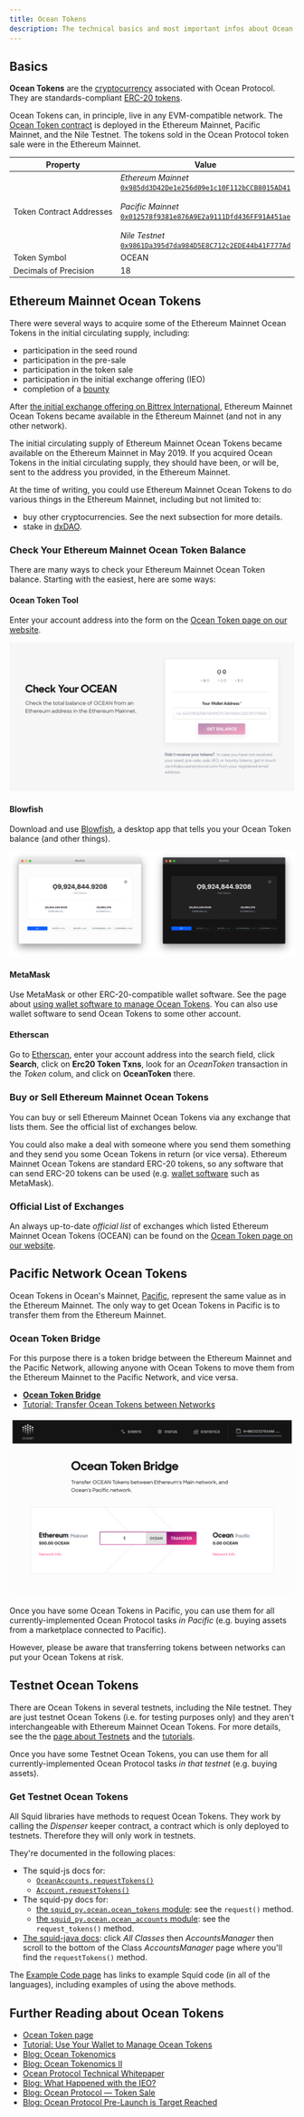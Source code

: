```yaml
---
title: Ocean Tokens
description: The technical basics and most important infos about Ocean Tokens in different networks.
---
```


## Basics

**Ocean Tokens** are the [cryptocurrency](https://en.wikipedia.org/wiki/Cryptocurrency) associated with Ocean Protocol. They are standards-compliant [ERC-20 tokens](https://en.wikipedia.org/wiki/ERC-20).

Ocean Tokens can, in principle, live in any EVM-compatible network. The [Ocean Token contract](https://github.com/oceanprotocol/keeper-contracts/blob/develop/contracts/OceanToken.sol) is deployed in the Ethereum Mainnet, Pacific Mainnet, and the Nile Testnet. The tokens sold in the Ocean Protocol token sale were in the Ethereum Mainnet.

| Property                 | Value                                                                                                                                                                                                                                                                                                                                                                                                                                                                                                        |
| ------------------------ | ------------------------------------------------------------------------------------------------------------------------------------------------------------------------------------------------------------------------------------------------------------------------------------------------------------------------------------------------------------------------------------------------------------------------------------------------------------------------------------------------------------ |
| Token Contract Addresses | _Ethereum Mainnet_<br /> [`0x985dd3D42De1e256d09e1c10F112bCCB8015AD41`](https://etherscan.io/token/0x985dd3d42de1e256d09e1c10f112bccb8015ad41)<br /><br />_Pacific Mainnet_<br /> [`0x012578f9381e876A9E2a9111Dfd436FF91A451ae`](https://submarine.oceanprotocol.com/address/0x012578f9381e876a9e2a9111dfd436ff91a451ae/transactions)<br /><br />_Nile Testnet_<br />[`0x9861Da395d7da984D5E8C712c2EDE44b41F777Ad`](https://submarine.nile.dev-ocean.com/address/0x9861Da395d7da984D5E8C712c2EDE44b41F777Ad) |
| Token Symbol             | OCEAN                                                                                                                                                                                                                                                                                                                                                                                                                                                                                                        |
| Decimals of Precision    | 18                                                                                                                                                                                                                                                                                                                                                                                                                                                                                                           |

## Ethereum Mainnet Ocean Tokens

There were several ways to acquire some of the Ethereum Mainnet Ocean Tokens in the initial circulating supply, including:

- participation in the seed round
- participation in the pre-sale
- participation in the token sale
- participation in the initial exchange offering (IEO)
- completion of a [bounty](/concepts/bounties/)

After [the initial exchange offering on Bittrex International](https://blog.oceanprotocol.com/initial-exchange-offering-of-ocean-protocol-on-bittrex-international-a454688f466a), Ethereum Mainnet Ocean Tokens became available in the Ethereum Mainnet (and not in any other network).

The initial circulating supply of Ethereum Mainnet Ocean Tokens became available on the Ethereum Mainnet in May 2019. If you acquired Ocean Tokens in the initial circulating supply, they should have been, or will be, sent to the address you provided, in the Ethereum Mainnet.

At the time of writing, you could use Ethereum Mainnet Ocean Tokens to do various things in the Ethereum Mainnet, including but not limited to:

- buy other cryptocurrencies. See the next subsection for more details.
- stake in [dxDAO](https://dxdao.daostack.io/).

### Check Your Ethereum Mainnet Ocean Token Balance

There are many ways to check your Ethereum Mainnet Ocean Token balance. Starting with the easiest, here are some ways:

#### Ocean Token Tool

Enter your account address into the form on the [Ocean Token page on our website](https://oceanprotocol.com/token#balance).

[![Ocean Token Tool](images/token-tool.png)](https://oceanprotocol.com/token#balance)

#### Blowfish

Download and use [Blowfish](https://github.com/kremalicious/blowfish), a desktop app that tells you your Ocean Token balance (and other things).

[![Blowfish](images/blowfish.png)](https://github.com/kremalicious/blowfish)

#### MetaMask

Use MetaMask or other ERC-20-compatible wallet software. See the page about [using wallet software to manage Ocean Tokens](/tutorials/wallets-and-ocean-tokens/). You can also use wallet software to send Ocean Tokens to some other account.

#### Etherscan

Go to [Etherscan](https://etherscan.io/), enter your account address into the search field, click **Search**, click on **Erc20 Token Txns**, look for an _OceanToken_ transaction in the _Token_ colum, and click on **OceanToken** there.

### Buy or Sell Ethereum Mainnet Ocean Tokens

You can buy or sell Ethereum Mainnet Ocean Tokens via any exchange that lists them. See the official list of exchanges below.

You could also make a deal with someone where you send them something and they send you some Ocean Tokens in return (or vice versa). Ethereum Mainnet Ocean Tokens are standard ERC-20 tokens, so any software that can send ERC-20 tokens can be used (e.g. [wallet software](/concepts/wallets/) such as MetaMask).

### Official List of Exchanges

An always up-to-date _official list_ of exchanges which listed Ethereum Mainnet Ocean Tokens (OCEAN) can be found on the [Ocean Token page on our website](https://oceanprotocol.com/token#balance).

## Pacific Network Ocean Tokens

Ocean Tokens in Ocean's Mainnet, [Pacific](/concepts/pacific-network/), represent the same value as in the Ethereum Mainnet. The only way to get Ocean Tokens in Pacific is to transfer them from the Ethereum Mainnet.

### Ocean Token Bridge

For this purpose there is a token bridge between the Ethereum Mainnet and the Pacific Network, allowing anyone with Ocean Tokens to move them from the Ethereum Mainnet to the Pacific Network, and vice versa.

- [**Ocean Token Bridge**](https://bridge.oceanprotocol.com)
- [Tutorial: Transfer Ocean Tokens between Networks](/tutorials/token-bridge/)

[![The Ocean token bridge user interface](../tutorials/images/tb02.png)](https://bridge.oceanprotocol.com)

Once you have some Ocean Tokens in Pacific, you can use them for all currently-implemented Ocean Protocol tasks _in Pacific_ (e.g. buying assets from a marketplace connected to Pacific).

However, please be aware that transferring tokens between networks can put your Ocean Tokens at risk.

## Testnet Ocean Tokens

There are Ocean Tokens in several testnets, including the Nile testnet. They are just testnet Ocean Tokens (i.e. for testing purposes only) and they aren't interchangeable with Ethereum Mainnet Ocean Tokens. For more details, see the the [page about Testnets](/concepts/testnets/) and the [tutorials](/tutorials/introduction/).

Once you have some Testnet Ocean Tokens, you can use them for all currently-implemented Ocean Protocol tasks _in that testnet_ (e.g. buying assets).

### Get Testnet Ocean Tokens

All Squid libraries have methods to request Ocean Tokens. They work by calling the _Dispenser_ keeper contract, a contract which is only deployed to testnets. Therefore they will only work in testnets.

They're documented in the following places:

- The squid-js docs for:
  - [`OceanAccounts.requestTokens()`](/references/squid-js/#OceanAccounts-requestTokens)
  - [`Account.requestTokens()`](/references/squid-js/#Account-requestTokens)
- The squid-py docs for:
  - [the `squid_py.ocean.ocean_tokens` module](https://squid-py.readthedocs.io/en/develop/api/squid_py.ocean.ocean_tokens.html): see the `request()` method.
  - [the `squid_py.ocean.ocean_accounts` module](https://squid-py.readthedocs.io/en/develop/api/squid_py.ocean.ocean_accounts.html): see the `request_tokens()` method.
- [The squid-java docs](https://www.javadoc.io/doc/com.oceanprotocol/squid/): click _All Classes_ then _AccountsManager_ then scroll to the bottom of the Class _AccountsManager_ page where you'll find the `requestTokens()` method.

The [Example Code page](/tutorials/example-code/) has links to example Squid code (in all of the languages), including examples of using the above methods.

## Further Reading about Ocean Tokens

- [Ocean Token page](https://oceanprotocol.com/token)
- [Tutorial: Use Your Wallet to Manage Ocean Tokens](/tutorials/wallets-and-ocean-tokens/)
- [Blog: Ocean Tokenomics](https://blog.oceanprotocol.com/ocean-tokenomics-d34f28c480a8)
- [Blog: Ocean Tokenomics II](https://blog.oceanprotocol.com/https-blog-oceanprotocol-com-ocean-tokenomics-ii-faf05854314b)
- [Ocean Protocol Technical Whitepaper](https://oceanprotocol.com/tech-whitepaper.pdf)
- [Blog: What Happened with the IEO?](https://blog.oceanprotocol.com/what-happened-with-the-ieo-54cc5c6c3db9)
- [Blog: Ocean Protocol — Token Sale](https://blog.oceanprotocol.com/ocean-protocol-token-sale-96d03f968e22)
- [Blog: Ocean Protocol Pre-Launch is Target Reached](https://blog.oceanprotocol.com/ocean-protocol-pre-launch-is-target-reached-d10e53272a2e)
